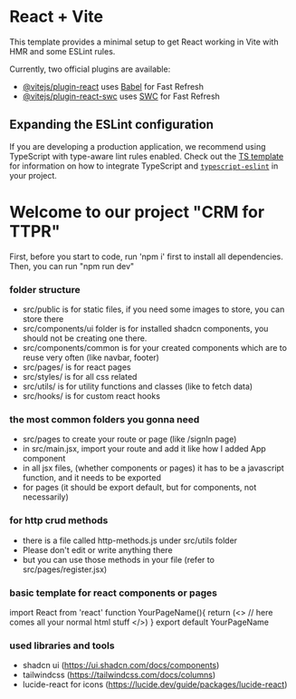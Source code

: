 # React + Vite

This template provides a minimal setup to get React working in Vite with HMR and some ESLint rules.

Currently, two official plugins are available:

- [@vitejs/plugin-react](https://github.com/vitejs/vite-plugin-react/blob/main/packages/plugin-react) uses [Babel](https://babeljs.io/) for Fast Refresh
- [@vitejs/plugin-react-swc](https://github.com/vitejs/vite-plugin-react/blob/main/packages/plugin-react-swc) uses [SWC](https://swc.rs/) for Fast Refresh

## Expanding the ESLint configuration

If you are developing a production application, we recommend using TypeScript with type-aware lint rules enabled. Check out the [TS template](https://github.com/vitejs/vite/tree/main/packages/create-vite/template-react-ts) for information on how to integrate TypeScript and [`typescript-eslint`](https://typescript-eslint.io) in your project.

# Welcome to our project "CRM for TTPR"

First, before you start to code, run 'npm i' first to install all dependencies.
Then, you can run "npm run dev"

### folder structure
- src/public is for static files, if you need some images to store, you can store there
- src/components/ui folder is for installed shadcn components, you should not be creating one there.
- src/components/common is for your created components which are to reuse very often (like navbar, footer)
- src/pages/ is for react pages 
- src/styles/ is for all css related
- src/utils/ is for utility functions and classes (like to fetch data)
- src/hooks/ is for custom react hooks

### the most common folders you gonna need
- src/pages to create your route or page (like /signIn page)
- in src/main.jsx, import your route and add it like how I added App component
- in all jsx files, (whether components or pages) it has to be a javascript function, and it needs to be exported
- for pages (it should be export default, but for components, not necessarily)

### for http crud methods
- there is a file called http-methods.js under src/utils folder
- Please don't edit or write anything there
- but you can use those methods in your file (refer to src/pages/register.jsx)

### basic template for react components or pages

import React from 'react'
function YourPageName(){
 return (<>
 // here comes all your normal html stuff
</>)
}
export default YourPageName

### used libraries and tools
- shadcn ui (https://ui.shadcn.com/docs/components)
- tailwindcss (https://tailwindcss.com/docs/columns)
- lucide-react for icons (https://lucide.dev/guide/packages/lucide-react)
